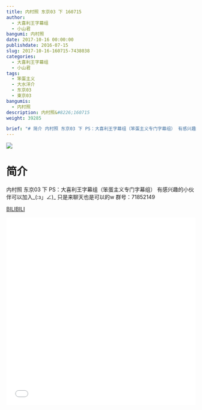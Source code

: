 ```yaml
---
title: 内村照 东京03 下 160715
author: 
  - 大喜利王字幕组
  - 小山君
bangumi: 内村照
date: 2017-10-16 00:00:00
publishdate: 2016-07-15
slug: 2017-10-16-160715-7438038
categories: 
  - 大喜利王字幕组
  - 小山君
tags: 
  - 笨蛋主义
  - 大水洋介
  - 东京03
  - 東京03
bangumis: 
  - 内村照
description: 内村照&#8226;160715
weight: 39285

brief: "# 简介 内村照 东京03 下 PS：大喜利王字幕组（笨蛋主义专门字幕组） 有感兴趣的小伙伴可以加入_(:з」∠)_ 只是来聊天也是可以的w 群号：71852149"
---
```


![](https://i.imgur.com/1BG0X91.jpg)

# 简介  
内村照 东京03 下   PS：大喜利王字幕组（笨蛋主义专门字幕组） 
有感兴趣的小伙伴可以加入_(:з」∠)_  只是来聊天也是可以的w
群号：71852149

  [BILIBILI](https://www.bilibili.com/video/av7438038/)


<div class="vcontainer">  <iframe class='video' src="//www.bilibili.com/blackboard/player.html?aid=7438038" width="100%" height="500" frameborder="0" allowfullscreen="allowfullscreen"></iframe></div>
